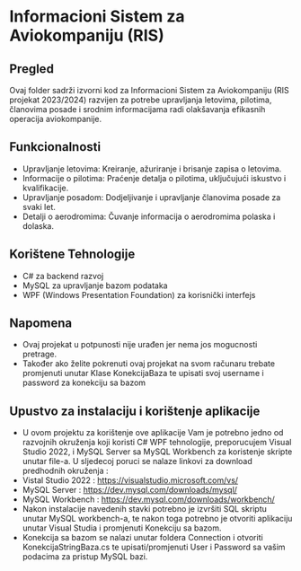 # Informacioni Sistem za Aviokompaniju (RIS)

## Pregled

Ovaj folder sadrži izvorni kod za Informacioni Sistem za Aviokompaniju (RIS projekat 2023/2024) razvijen za potrebe upravljanja letovima, pilotima, članovima posade i srodnim informacijama radi olakšavanja efikasnih operacija aviokompanije.

## Funkcionalnosti

- Upravljanje letovima: Kreiranje, ažuriranje i brisanje zapisa o letovima.
- Informacije o pilotima: Praćenje detalja o pilotima, uključujući iskustvo i kvalifikacije.
- Upravljanje posadom: Dodjeljivanje i upravljanje članovima posade za svaki let.
- Detalji o aerodromima: Čuvanje informacija o aerodromima polaska i dolaska.

## Korištene Tehnologije

- C# za backend razvoj
- MySQL za upravljanje bazom podataka
- WPF (Windows Presentation Foundation) za korisnički interfejs

## Napomena
- Ovaj projekat u potpunosti nije urađen jer nema jos mogucnosti pretrage.
- Također ako želite pokrenuti ovaj projekat na svom računaru trebate promjenuti unutar Klase KonekcijaBaza te upisati svoj username i password za konekciju sa bazom
## Upustvo za instalaciju i korištenje aplikacije
- U ovom projektu za korištenje ove aplikacije Vam je potrebno jedno od razvojnih okruženja koji koristi C# WPF tehnologije, preporucujem Visual Studio 2022, i MySQL Server sa MySQL Workbench za koristenje skripte unutar file-a. U sljedecoj poruci se nalaze linkovi za download predhodnih okruženja :
- Vistal Studio 2022 : https://visualstudio.microsoft.com/vs/
- MySQL Server : https://dev.mysql.com/downloads/mysql/
- MySQL Workbench : https://dev.mysql.com/downloads/workbench/
- Nakon instalacije navedenih stavki potrebno je izvršiti SQL skriptu unutar MySQL workbench-a, te nakon toga potrebno je otvoriti aplikaciju unutar Visual Studia i promjenuti Konekciju sa bazom.
- Konekcija sa bazom se nalazi unutar foldera Connection i otvoriti KonekcijaStringBaza.cs te upisati/promjenuti User i Password sa vašim podacima za pristup MySQL bazi.
